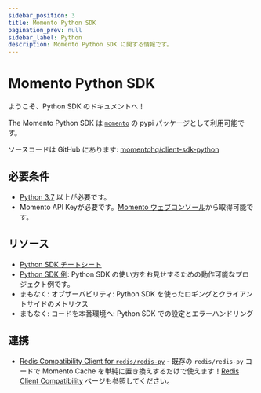 ```yaml
---
sidebar_position: 3
title: Momento Python SDK
pagination_prev: null
sidebar_label: Python
description: Momento Python SDK に関する情報です。
---
```


# Momento Python SDK

ようこそ、Python SDK のドキュメントへ！

The Momento Python SDK は [`momento`](https://pypi.org/project/momento/) の pypi パッケージとして利用可能です。

ソースコードは GitHub にあります: [momentohq/client-sdk-python](https://github.com/momentohq/client-sdk-python)

## 必要条件

- [Python 3.7](https://www.python.org/downloads/) 以上が必要です。
- Momento API Keyが必要です。[Momento ウェブコンソール](https://console.gomomento.com/)から取得可能です。

## リソース

- [Python SDK チートシート](./cheat-sheet.md)
- [Python SDK 例](https://github.com/momentohq/client-sdk-python/blob/main/examples/README.md): Python SDK の使い方をお見せするための動作可能なプロジェクト例です。
- まもなく: オブザーバビリティ: Python SDK を使ったロギングとクライアントサイドのメトリクス
- まもなく: コードを本番環境へ: Python SDK での設定とエラーハンドリング

## 連携

- [Redis Compatibility Client for `redis/redis-py`](https://github.com/momentohq/momento-python-redis-client) - 既存の `redis/redis-py` コードで Momento Cache を単純に置き換えするだけで使えます！[Redis Client Compatibility](../../integrations/redis-client-compatibility.md) ページも参照してください。
